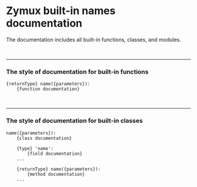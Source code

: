 # **Zymux built-in names documentation**
The documentation includes all built-in functions, classes, and modules.

<br>

---

### The style of documentation for built-in functions

```
{returnType} name({parameters}):
    {function documentation}
```

<br>

---

### The style of documentation for built-in classes

```
name({parameters}):
    {class documentation}

    {type} 'name':
        {field documentation}
    ...

    {returnType} name({parameters}):
        {method documentation}
    ...

```
